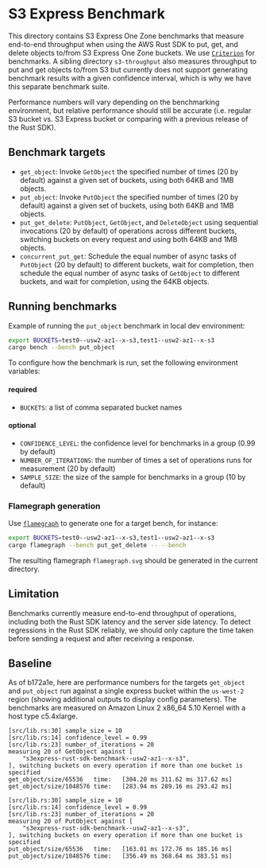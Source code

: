 # S3 Express Benchmark

This directory contains S3 Express One Zone benchmarks that measure end-to-end throughput when using the AWS Rust SDK to put, get, and delete objects to/from S3 Express One Zone buckets. We use [`Criterion`](https://github.com/bheisler/criterion.rs) for benchmarks. A sibling directory `s3-throughput` also measures throughput to put and get objects to/from S3 but currently does not support generating benchmark results with a given confidence interval, which is why we have this separate benchmark suite.

Performance numbers will vary depending on the benchmarking environment, but relative performance should still be accurate (i.e. regular S3 bucket vs. S3 Express bucket or comparing with a previous release of the Rust SDK).

## Benchmark targets
- `get_object`: Invoke `GetObject` the specified number of times (20 by default) against a given set of buckets, using both 64KB and 1MB objects.
- `put_object`: Invoke `PutObject` the specified number of times (20 by default) against a given set of buckets, using both 64KB and 1MB objects.
- `put_get_delete`: `PutObject`, `GetObject`, and `DeleteObject` using sequential invocations (20 by default) of operations across different buckets, switching buckets on every request and using both 64KB and 1MB objects.
- `concurrent_put_get`: Schedule the equal number of async tasks of `PutObject` (20 by default) to different buckets, wait for completion, then schedule the equal number of async tasks of `GetObject` to different buckets, and wait for completion, using the 64KB objects.

## Running benchmarks
Example of running the `put_object` benchmark in local dev environment:

```bash
export BUCKETS=test0--usw2-az1--x-s3,test1--usw2-az1--x-s3
cargo bench --bench put_object
```
To configure how the benchmark is run, set the following environment variables:
#### required
- `BUCKETS`: a list of comma separated bucket names

#### optional
- `CONFIDENCE_LEVEL`: the confidence level for benchmarks in a group (0.99 by default)
- `NUMBER_OF_ITERATIONS`: the number of times a set of operations runs for measurement (20 by default)
- `SAMPLE_SIZE`: the size of the sample for benchmarks in a group (10 by default)

### Flamegraph generation
Use [`flamegraph`](https://github.com/flamegraph-rs/flamegraph) to generate one for a target bench, for instance:
```bash
export BUCKETS=test0--usw2-az1--x-s3,test1--usw2-az1--x-s3
cargo flamegraph --bench put_get_delete -- --bench
```

The resulting flamegraph `flamegraph.svg` should be generated in the current directory.


## Limitation
Benchmarks currently measure end-to-end throughput of operations, including both the Rust SDK latency and the server side latency. To detect regressions in the Rust SDK reliably, we should only capture the time taken before sending a request and after receiving a response.

## Baseline
As of b172a1e, here are performance numbers for the targets `get_object` and `put_object` run against a single express bucket within the `us-west-2` region (showing additional outputs to display config parameters). The benchmarks are measured on Amazon Linux 2 x86_64 5.10 Kernel with a host type c5.4xlarge.
```
[src/lib.rs:30] sample_size = 10
[src/lib.rs:14] confidence_level = 0.99
[src/lib.rs:23] number_of_iterations = 20
measuring 20 of GetObject against [
    "s3express-rust-sdk-benchmark--usw2-az1--x-s3",
], switching buckets on every operation if more than one bucket is specified
get_object/size/65536   time:   [304.20 ms 311.62 ms 317.62 ms]
get_object/size/1048576 time:   [283.94 ms 289.16 ms 293.42 ms]

[src/lib.rs:30] sample_size = 10
[src/lib.rs:14] confidence_level = 0.99
[src/lib.rs:23] number_of_iterations = 20
measuring 20 of PutObject against [
    "s3express-rust-sdk-benchmark--usw2-az1--x-s3",
], switching buckets on every operation if more than one bucket is specified
put_object/size/65536   time:   [163.01 ms 172.76 ms 185.16 ms]
put_object/size/1048576 time:   [356.49 ms 368.64 ms 383.51 ms]
```
